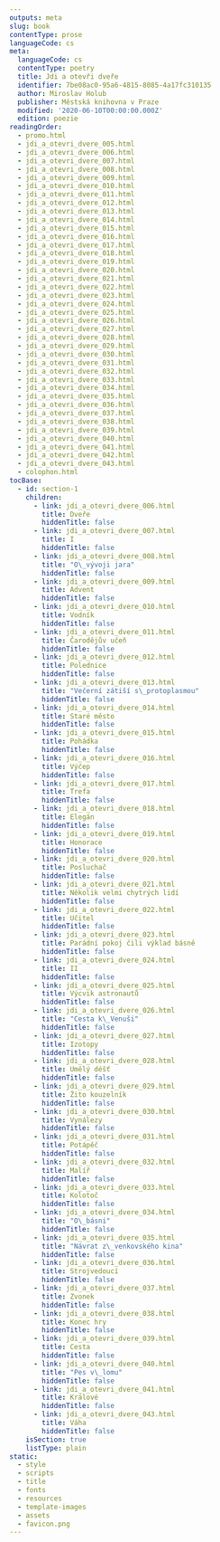 ```yaml
---
outputs: meta
slug: book
contentType: prose
languageCode: cs
meta:
  languageCode: cs
  contentType: poetry
  title: Jdi a otevři dveře
  identifier: 7be08ac0-95a6-4815-8085-4a17fc310135
  author: Miroslav Holub
  publisher: Městská knihovna v Praze
  modified: '2020-06-10T00:00:00.000Z'
  edition: poezie
readingOrder:
  - promo.html
  - jdi_a_otevri_dvere_005.html
  - jdi_a_otevri_dvere_006.html
  - jdi_a_otevri_dvere_007.html
  - jdi_a_otevri_dvere_008.html
  - jdi_a_otevri_dvere_009.html
  - jdi_a_otevri_dvere_010.html
  - jdi_a_otevri_dvere_011.html
  - jdi_a_otevri_dvere_012.html
  - jdi_a_otevri_dvere_013.html
  - jdi_a_otevri_dvere_014.html
  - jdi_a_otevri_dvere_015.html
  - jdi_a_otevri_dvere_016.html
  - jdi_a_otevri_dvere_017.html
  - jdi_a_otevri_dvere_018.html
  - jdi_a_otevri_dvere_019.html
  - jdi_a_otevri_dvere_020.html
  - jdi_a_otevri_dvere_021.html
  - jdi_a_otevri_dvere_022.html
  - jdi_a_otevri_dvere_023.html
  - jdi_a_otevri_dvere_024.html
  - jdi_a_otevri_dvere_025.html
  - jdi_a_otevri_dvere_026.html
  - jdi_a_otevri_dvere_027.html
  - jdi_a_otevri_dvere_028.html
  - jdi_a_otevri_dvere_029.html
  - jdi_a_otevri_dvere_030.html
  - jdi_a_otevri_dvere_031.html
  - jdi_a_otevri_dvere_032.html
  - jdi_a_otevri_dvere_033.html
  - jdi_a_otevri_dvere_034.html
  - jdi_a_otevri_dvere_035.html
  - jdi_a_otevri_dvere_036.html
  - jdi_a_otevri_dvere_037.html
  - jdi_a_otevri_dvere_038.html
  - jdi_a_otevri_dvere_039.html
  - jdi_a_otevri_dvere_040.html
  - jdi_a_otevri_dvere_041.html
  - jdi_a_otevri_dvere_042.html
  - jdi_a_otevri_dvere_043.html
  - colophon.html
tocBase:
  - id: section-1
    children:
      - link: jdi_a_otevri_dvere_006.html
        title: Dveře
        hiddenTitle: false
      - link: jdi_a_otevri_dvere_007.html
        title: I
        hiddenTitle: false
      - link: jdi_a_otevri_dvere_008.html
        title: "O\_vývoji jara"
        hiddenTitle: false
      - link: jdi_a_otevri_dvere_009.html
        title: Advent
        hiddenTitle: false
      - link: jdi_a_otevri_dvere_010.html
        title: Vodník
        hiddenTitle: false
      - link: jdi_a_otevri_dvere_011.html
        title: Čarodějův učeň
        hiddenTitle: false
      - link: jdi_a_otevri_dvere_012.html
        title: Polednice
        hiddenTitle: false
      - link: jdi_a_otevri_dvere_013.html
        title: "Večerní zátiší s\_protoplasmou"
        hiddenTitle: false
      - link: jdi_a_otevri_dvere_014.html
        title: Staré město
        hiddenTitle: false
      - link: jdi_a_otevri_dvere_015.html
        title: Pohádka
        hiddenTitle: false
      - link: jdi_a_otevri_dvere_016.html
        title: Výčep
        hiddenTitle: false
      - link: jdi_a_otevri_dvere_017.html
        title: Trefa
        hiddenTitle: false
      - link: jdi_a_otevri_dvere_018.html
        title: Elegán
        hiddenTitle: false
      - link: jdi_a_otevri_dvere_019.html
        title: Honorace
        hiddenTitle: false
      - link: jdi_a_otevri_dvere_020.html
        title: Posluchač
        hiddenTitle: false
      - link: jdi_a_otevri_dvere_021.html
        title: Několik velmi chytrých lidí
        hiddenTitle: false
      - link: jdi_a_otevri_dvere_022.html
        title: Učitel
        hiddenTitle: false
      - link: jdi_a_otevri_dvere_023.html
        title: Parádní pokoj čili výklad básně
        hiddenTitle: false
      - link: jdi_a_otevri_dvere_024.html
        title: II
        hiddenTitle: false
      - link: jdi_a_otevri_dvere_025.html
        title: Výcvik astronautů
        hiddenTitle: false
      - link: jdi_a_otevri_dvere_026.html
        title: "Cesta k\_Venuši"
        hiddenTitle: false
      - link: jdi_a_otevri_dvere_027.html
        title: Izotopy
        hiddenTitle: false
      - link: jdi_a_otevri_dvere_028.html
        title: Umělý déšť
        hiddenTitle: false
      - link: jdi_a_otevri_dvere_029.html
        title: Žito kouzelník
        hiddenTitle: false
      - link: jdi_a_otevri_dvere_030.html
        title: Vynálezy
        hiddenTitle: false
      - link: jdi_a_otevri_dvere_031.html
        title: Potápěč
        hiddenTitle: false
      - link: jdi_a_otevri_dvere_032.html
        title: Malíř
        hiddenTitle: false
      - link: jdi_a_otevri_dvere_033.html
        title: Kolotoč
        hiddenTitle: false
      - link: jdi_a_otevri_dvere_034.html
        title: "O\_básni"
        hiddenTitle: false
      - link: jdi_a_otevri_dvere_035.html
        title: "Návrat z\_venkovského kina"
        hiddenTitle: false
      - link: jdi_a_otevri_dvere_036.html
        title: Strojvedoucí
        hiddenTitle: false
      - link: jdi_a_otevri_dvere_037.html
        title: Zvonek
        hiddenTitle: false
      - link: jdi_a_otevri_dvere_038.html
        title: Konec hry
        hiddenTitle: false
      - link: jdi_a_otevri_dvere_039.html
        title: Cesta
        hiddenTitle: false
      - link: jdi_a_otevri_dvere_040.html
        title: "Pes v\_lomu"
        hiddenTitle: false
      - link: jdi_a_otevri_dvere_041.html
        title: Králové
        hiddenTitle: false
      - link: jdi_a_otevri_dvere_043.html
        title: Váha
        hiddenTitle: false
    isSection: true
    listType: plain
static:
  - style
  - scripts
  - title
  - fonts
  - resources
  - template-images
  - assets
  - favicon.png
---
```

